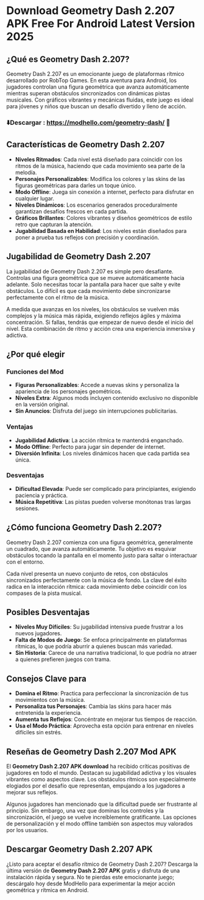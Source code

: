 # Download Geometry Dash 2.207 APK Free For Android Latest Version 2025

## ¿Qué es Geometry Dash 2.207?  

Geometry Dash 2.207 es un emocionante juego de plataformas rítmico desarrollado por RobTop Games. En esta aventura para Android, los jugadores controlan una figura geométrica que avanza automáticamente mientras superan obstáculos sincronizados con dinámicas pistas musicales. Con gráficos vibrantes y mecánicas fluidas, este juego es ideal para jóvenes y niños que buscan un desafío divertido y lleno de acción.  

### ⬇️Descargar : https://modhello.com/geometry-dash/ 📲

## Características de Geometry Dash 2.207  

- **Niveles Ritmados**: Cada nivel está diseñado para coincidir con los ritmos de la música, haciendo que cada movimiento sea parte de la melodía.  
- **Personajes Personalizables**: Modifica los colores y las skins de las figuras geométricas para darles un toque único.  
- **Modo Offline**: Juega sin conexión a internet, perfecto para disfrutar en cualquier lugar.  
- **Niveles Dinámicos**: Los escenarios generados proceduralmente garantizan desafíos frescos en cada partida.  
- **Gráficos Brillantes**: Colores vibrantes y diseños geométricos de estilo retro que capturan la atención.  
- **Jugabilidad Basada en Habilidad**: Los niveles están diseñados para poner a prueba tus reflejos con precisión y coordinación.  

## Jugabilidad de Geometry Dash 2.207  

La jugabilidad de Geometry Dash 2.207 es simple pero desafiante. Controlas una figura geométrica que se mueve automáticamente hacia adelante. Solo necesitas tocar la pantalla para hacer que salte y evite obstáculos. Lo difícil es que cada movimiento debe sincronizarse perfectamente con el ritmo de la música.  

A medida que avanzas en los niveles, los obstáculos se vuelven más complejos y la música más rápida, exigiendo reflejos ágiles y máxima concentración. Si fallas, tendrás que empezar de nuevo desde el inicio del nivel. Esta combinación de ritmo y acción crea una experiencia inmersiva y adictiva.  

## ¿Por qué elegir  

### Funciones del Mod  
- **Figuras Personalizables**: Accede a nuevas skins y personaliza la apariencia de los personajes geométricos.  
- **Niveles Extra**: Algunos mods incluyen contenido exclusivo no disponible en la versión original.  
- **Sin Anuncios**: Disfruta del juego sin interrupciones publicitarias.  

### Ventajas  
- **Jugabilidad Adictiva**: La acción rítmica te mantendrá enganchado.  
- **Modo Offline**: Perfecto para jugar sin depender de internet.  
- **Diversión Infinita**: Los niveles dinámicos hacen que cada partida sea única.  

### Desventajas  
- **Dificultad Elevada**: Puede ser complicado para principiantes, exigiendo paciencia y práctica.  
- **Música Repetitiva**: Las pistas pueden volverse monótonas tras largas sesiones.  

## ¿Cómo funciona Geometry Dash 2.207?  

Geometry Dash 2.207 comienza con una figura geométrica, generalmente un cuadrado, que avanza automáticamente. Tu objetivo es esquivar obstáculos tocando la pantalla en el momento justo para saltar o interactuar con el entorno.  

Cada nivel presenta un nuevo conjunto de retos, con obstáculos sincronizados perfectamente con la música de fondo. La clave del éxito radica en la interacción rítmica: cada movimiento debe coincidir con los compases de la pista musical.  

## Posibles Desventajas

- **Niveles Muy Difíciles**: Su jugabilidad intensiva puede frustrar a los nuevos jugadores.  
- **Falta de Modos de Juego**: Se enfoca principalmente en plataformas rítmicas, lo que podría aburrir a quienes buscan más variedad.  
- **Sin Historia**: Carece de una narrativa tradicional, lo que podría no atraer a quienes prefieren juegos con trama.  

## Consejos Clave para 

- **Domina el Ritmo**: Practica para perfeccionar la sincronización de tus movimientos con la música.  
- **Personaliza tus Personajes**: Cambia las skins para hacer más entretenida la experiencia.  
- **Aumenta tus Reflejos**: Concéntrate en mejorar tus tiempos de reacción.  
- **Usa el Modo Práctica**: Aprovecha esta opción para entrenar en niveles difíciles sin estrés.  

## Reseñas de Geometry Dash 2.207 Mod APK  

El **Geometry Dash 2.207 APK download** ha recibido críticas positivas de jugadores en todo el mundo. Destacan su jugabilidad adictiva y los visuales vibrantes como aspectos clave. Los obstáculos rítmicos son especialmente elogiados por el desafío que representan, empujando a los jugadores a mejorar sus reflejos.  

Algunos jugadores han mencionado que la dificultad puede ser frustrante al principio. Sin embargo, una vez que dominas los controles y la sincronización, el juego se vuelve increíblemente gratificante. Las opciones de personalización y el modo offline también son aspectos muy valorados por los usuarios.  

## Descargar Geometry Dash 2.207 APK  

¿Listo para aceptar el desafío rítmico de Geometry Dash 2.207? Descarga la última versión de **Geometry Dash 2.207 APK** gratis y disfruta de una instalación rápida y segura. No te pierdas este emocionante juego; descárgalo hoy desde ModHello para experimentar la mejor acción geométrica y rítmica en Android.  

